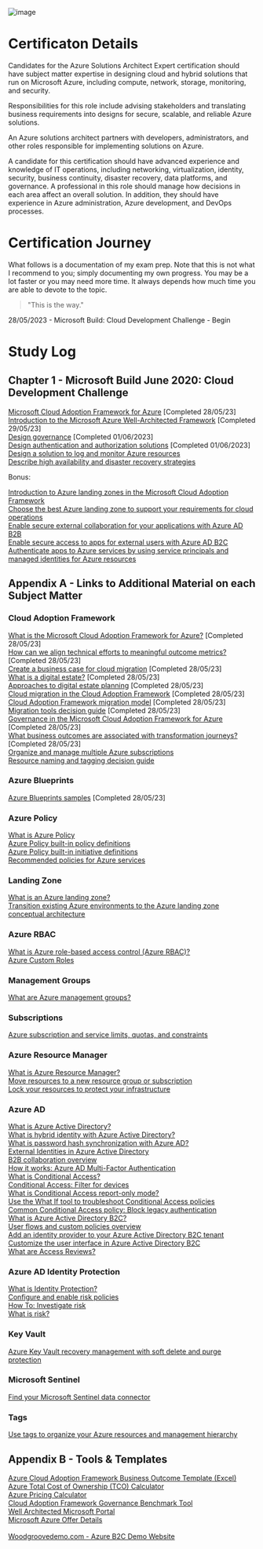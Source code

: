 ![image](https://github.com/LLMA-dot/Get-Clue/assets/66136128/43df01b8-636d-40ce-821b-4abbd2625d8d)

# Certificaton Details

Candidates for the Azure Solutions Architect Expert certification should have subject matter expertise in designing cloud and hybrid solutions that run on Microsoft Azure, including compute, network, storage, monitoring, and security.

Responsibilities for this role include advising stakeholders and translating business requirements into designs for secure, scalable, and reliable Azure solutions.

An Azure solutions architect partners with developers, administrators, and other roles responsible for implementing solutions on Azure.

A candidate for this certification should have advanced experience and knowledge of IT operations, including networking, virtualization, identity, security, business continuity, disaster recovery, data platforms, and governance. A professional in this role should manage how decisions in each area affect an overall solution. In addition, they should have experience in Azure administration, Azure development, and DevOps processes.

# Certification Journey

What follows is a documentation of my exam prep. Note that this is not what I recommend to you; simply documenting my own progress. You may be a lot faster or you may need more time. It always depends how much time you are able to devote to the topic.

> "This is the way."

28/05/2023 - Microsoft Build: Cloud Development Challenge - Begin

# Study Log

## Chapter 1 - Microsoft Build June 2020: Cloud Development Challenge

[Microsoft Cloud Adoption Framework for Azure](https://learn.microsoft.com/en-us/training/modules/microsoft-cloud-adoption-framework-for-azure/) [Completed 28/05/23]<br>
[Introduction to the Microsoft Azure Well-Architected Framework](https://learn.microsoft.com/en-us/training/modules/azure-well-architected-introduction/) [Completed 29/05/23]<br>
[Design governance](https://learn.microsoft.com/en-us/training/modules/design-governance) [Completed 01/06/2023]<br>
[Design authentication and authorization solutions](https://learn.microsoft.com/en-us/training/modules/design-authentication-authorization-solutions) [Completed 01/06/2023]<br>
[Design a solution to log and monitor Azure resources](https://learn.microsoft.com/en-us/training/modules/design-solution-to-log-monitor-azure-resources)<br>
[Describe high availability and disaster recovery strategies](https://learn.microsoft.com/en-us/training/modules/describe-high-availability-disaster-recovery-strategies)<br>

Bonus:

[Introduction to Azure landing zones in the Microsoft Cloud Adoption Framework](https://learn.microsoft.com/en-us/training/modules/enterprise-scale-introduction/)<br>
[Choose the best Azure landing zone to support your requirements for cloud operations](https://learn.microsoft.com/en-us/training/modules/cloud-adoption-framework-ready/)<br>
[Enable secure external collaboration for your applications with Azure AD B2B](https://learn.microsoft.com/en-us/training/modules/enable-external-collaboration-with-b2b/)<br>
[Enable secure access to apps for external users with Azure AD B2C](https://learn.microsoft.com/en-us/training/modules/enable-external-access-with-b2c/)<br>
[Authenticate apps to Azure services by using service principals and managed identities for Azure resources](https://learn.microsoft.com/en-us/training/modules/authenticate-apps-with-managed-identities/)<br>

## Appendix A - Links to Additional Material on each Subject Matter

### Cloud Adoption Framework

[What is the Microsoft Cloud Adoption Framework for Azure?](https://learn.microsoft.com/en-us/azure/cloud-adoption-framework/overview) [Completed 28/05/23]<br>
[How can we align technical efforts to meaningful outcome metrics?](https://learn.microsoft.com/en-us/azure/cloud-adoption-framework/strategy/learning-metrics) [Completed 28/05/23]<br>
[Create a business case for cloud migration](https://learn.microsoft.com/en-us/azure/cloud-adoption-framework/strategy/cloud-migration-business-case) [Completed 28/05/23]<br>
[What is a digital estate?](https://learn.microsoft.com/en-us/azure/cloud-adoption-framework/digital-estate/) [Completed 28/05/23]<br>
[Approaches to digital estate planning](https://learn.microsoft.com/en-us/azure/cloud-adoption-framework/digital-estate/approach) [Completed 28/05/23]<br>
[Cloud migration in the Cloud Adoption Framework](https://learn.microsoft.com/en-us/azure/cloud-adoption-framework/migrate/) [Completed 28/05/23]<br>
[Cloud Adoption Framework migration model](https://learn.microsoft.com/en-us/azure/cloud-adoption-framework/migrate/migration-considerations/) [Completed 28/05/23]<br>
[Migration tools decision guide](https://learn.microsoft.com/en-us/azure/cloud-adoption-framework/migrate/azure-migration-guide/migration-tools-decision-guide) [Completed 28/05/23]<br>
[Governance in the Microsoft Cloud Adoption Framework for Azure](https://learn.microsoft.com/en-us/azure/cloud-adoption-framework/govern/) [Completed 28/05/23]<br>
[What business outcomes are associated with transformation journeys?](https://learn.microsoft.com/en-us/azure/cloud-adoption-framework/strategy/business-outcomes/) [Completed 28/05/23]<br>
[Organize and manage multiple Azure subscriptions](https://learn.microsoft.com/en-us/azure/cloud-adoption-framework/ready/azure-best-practices/organize-subscriptions)<br>
[Resource naming and tagging decision guide](https://learn.microsoft.com/en-us/azure/cloud-adoption-framework/ready/azure-best-practices/resource-naming-and-tagging-decision-guide)<br>

### Azure Blueprints

[Azure Blueprints samples](https://learn.microsoft.com/en-us/azure/governance/blueprints/samples/) [Completed 28/05/23]<br>

### Azure Policy

[What is Azure Policy](https://learn.microsoft.com/en-us/azure/governance/policy/overview)<br>
[Azure Policy built-in policy definitions](https://learn.microsoft.com/en-us/azure/governance/policy/samples/built-in-policies)<br>
[Azure Policy built-in initiative definitions](https://learn.microsoft.com/en-us/azure/governance/policy/samples/built-in-initiatives)<br>
[Recommended policies for Azure services](https://learn.microsoft.com/en-us/azure/governance/policy/concepts/recommended-policies)<br>

### Landing Zone

[What is an Azure landing zone?](https://learn.microsoft.com/en-us/azure/cloud-adoption-framework/ready/landing-zone/)<br>
[Transition existing Azure environments to the Azure landing zone conceptual architecture](https://learn.microsoft.com/en-us/azure/cloud-adoption-framework/ready/enterprise-scale/transition)<br>

### Azure RBAC

[What is Azure role-based access control (Azure RBAC)?](https://learn.microsoft.com/en-us/azure/role-based-access-control/overview)<br>
[Azure Custom Roles](https://learn.microsoft.com/en-us/azure/role-based-access-control/custom-roles)<br>

### Management Groups

[What are Azure management groups?](https://learn.microsoft.com/en-us/azure/governance/management-groups/overview)<br>

### Subscriptions

[Azure subscription and service limits, quotas, and constraints](https://learn.microsoft.com/en-us/azure/azure-resource-manager/management/azure-subscription-service-limits)<br>

### Azure Resource Manager

[What is Azure Resource Manager?](https://learn.microsoft.com/en-us/azure/azure-resource-manager/management/overview)<br>
[Move resources to a new resource group or subscription](https://learn.microsoft.com/en-us/azure/azure-resource-manager/management/move-resource-group-and-subscription)<br>
[Lock your resources to protect your infrastructure](https://learn.microsoft.com/en-us/azure/azure-resource-manager/management/lock-resources)<br>

### Azure AD
[What is Azure Active Directory?](https://learn.microsoft.com/en-us/azure/active-directory/fundamentals/active-directory-whatis)<br>
[What is hybrid identity with Azure Active Directory?](https://learn.microsoft.com/en-us/azure/active-directory/hybrid/whatis-hybrid-identity)<br>
[What is password hash synchronization with Azure AD?](https://learn.microsoft.com/en-us/azure/active-directory/hybrid/connect/whatis-phs)<br>
[External Identities in Azure Active Directory](https://learn.microsoft.com/en-us/azure/active-directory/external-identities/external-identities-overview)<br>
[B2B collaboration overview](https://learn.microsoft.com/en-us/azure/active-directory/external-identities/what-is-b2b)<br>
[How it works: Azure AD Multi-Factor Authentication](https://learn.microsoft.com/en-us/azure/active-directory/authentication/concept-mfa-howitworks)<br>
[What is Conditional Access?](https://learn.microsoft.com/en-us/azure/active-directory/conditional-access/overview)<br>
[Conditional Access: Filter for devices](https://learn.microsoft.com/en-us/azure/active-directory/conditional-access/concept-condition-filters-for-devices)<br>
[What is Conditional Access report-only mode?](https://learn.microsoft.com/en-us/azure/active-directory/conditional-access/concept-conditional-access-report-only)<br>
[Use the What If tool to troubleshoot Conditional Access policies](https://learn.microsoft.com/en-us/azure/active-directory/conditional-access/what-if-tool)<br>
[Common Conditional Access policy: Block legacy authentication](https://learn.microsoft.com/en-us/azure/active-directory/conditional-access/howto-conditional-access-policy-block-legacy)<br>
[What is Azure Active Directory B2C?](https://learn.microsoft.com/en-us/azure/active-directory-b2c/overview)<br>
[User flows and custom policies overview](https://learn.microsoft.com/en-us/azure/active-directory-b2c/user-flow-overview)<br>
[Add an identity provider to your Azure Active Directory B2C tenant](https://learn.microsoft.com/en-us/azure/active-directory-b2c/add-identity-provider)<br>
[Customize the user interface in Azure Active Directory B2C](https://learn.microsoft.com/en-us/azure/active-directory-b2c/customize-ui)<br>
[What are Access Reviews?](https://learn.microsoft.com/en-us/azure/active-directory/governance/access-reviews-overview)<br>

### Azure AD Identity Protection

[What is Identity Protection?](https://learn.microsoft.com/en-us/azure/active-directory/identity-protection/overview-identity-protection)<br>
[Configure and enable risk policies](https://learn.microsoft.com/en-us/azure/active-directory/identity-protection/howto-identity-protection-configure-risk-policies)<br>
[How To: Investigate risk](https://learn.microsoft.com/en-us/azure/active-directory/identity-protection/howto-identity-protection-investigate-risk)<br>
[What is risk?](https://learn.microsoft.com/en-us/azure/active-directory/identity-protection/concept-identity-protection-risks)<br>

### Key Vault

[Azure Key Vault recovery management with soft delete and purge protection](https://learn.microsoft.com/en-us/azure/key-vault/general/key-vault-recovery)<br>

### Microsoft Sentinel

[Find your Microsoft Sentinel data connector](https://learn.microsoft.com/en-us/azure/sentinel/data-connectors-reference#azure-active-directory-identity-protection)<br>

### Tags

[Use tags to organize your Azure resources and management hierarchy](https://learn.microsoft.com/en-us/azure/azure-resource-manager/management/tag-resources)<br>
  
## Appendix B - Tools & Templates

[Azure Cloud Adoption Framework Business Outcome Template (Excel)](https://view.officeapps.live.com/op/view.aspx?src=https%3A%2F%2Farchcenter.blob.core.windows.net%2Fcdn%2Fbusiness-outcome-template.xlsx&wdOrigin=BROWSELINK)<br>
[Azure Total Cost of Ownership (TCO) Calculator](https://azure.microsoft.com/en-us/pricing/tco/calculator/)<br>
[Azure Pricing Calculator](https://azure.microsoft.com/en-us/pricing/calculator/)<br>
[Cloud Adoption Framework Governance Benchmark Tool](https://cafbaseline.com/)<br>
[Well Architected Microsoft Portal](https://learn.microsoft.com/en-us/azure/well-architected/)<br>
[Microsoft Azure Offer Details](https://azure.microsoft.com/en-us/support/legal/offer-details/)<br><br>
[Woodgroovedemo.com - Azure B2C Demo Website](https://woodgrovedemo.com/)<br>

